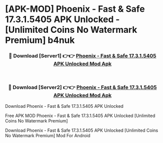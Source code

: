 # [APK-MOD] Phoenix - Fast & Safe 17.3.1.5405 APK Unlocked - [Unlimited Coins No Watermark Premium] b4nuk



<div align="center">
<h3>🔴 Download [Server1] 👉👉 <a href="https://momento.my/?title=Phoenix_-_Fast_&_Safe_17.3.1.5405_APK_Unlocked">Phoenix - Fast & Safe 17.3.1.5405 APK Unlocked Mod Apk</a></h3><br>

<h3>🔴 Download [Server2] 👉👉 <a href="https://momento.my/?title=Phoenix_-_Fast_&_Safe_17.3.1.5405_APK_Unlocked">Phoenix - Fast & Safe 17.3.1.5405 APK Unlocked Mod Apk</a></h3>
</div>



Download Phoenix - Fast & Safe 17.3.1.5405 APK Unlocked 

Free APK MOD Phoenix - Fast & Safe 17.3.1.5405 APK Unlocked [Unlimited Coins No Watermark Premium]

Download Phoenix - Fast & Safe 17.3.1.5405 APK Unlocked [Unlimited Coins No Watermark Premium] Mod For Android
